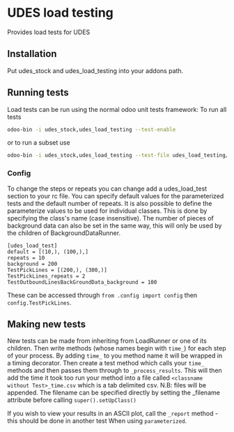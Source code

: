 # UDES load testing

Provides load tests for UDES

## Installation

Put udes_stock and udes_load_testing into your addons path.

## Running tests

Load tests can be run using the normal odoo unit tests framework:
To run all tests

``` bash
odoo-bin -i udes_stock,udes_load_testing --test-enable
```

or to run a subset use

``` bash
odoo-bin -i udes_stock,udes_load_testing --test-file udes_load_testing/test/test_picking.py
```

### Config

To change the steps or repeats you can change add a udes_load_test section to your rc file.
You can specify default values for the parameterized tests and the default number of repeats.
It is also possible to define the parameterize values to be used for individual classes.
This is done by specifying the class's name (case insensitive).
The number of pieces of background data can also be set in the same way, this will only be used by the children of BackgroundDataRunner.

``` plain text
[udes_load_test]
default = [(10,), (100,),]
repeats = 10
background = 200
TestPickLines = [(200,), (300,)]
TestPickLines_repeats = 2
TestOutboundLinesBackGroundData_background = 100
```

These can be accessed through `from .config import config` then `config.TestPickLines`.

## Making new tests

New tests can be made from inheriting from LoadRunner or one of its children. Then write methods (whose names begin with `time_`) for each step of your process.
By adding `time_` to you method name it will be wrapped in a timing decorator.
Then create a test method which calls your `time_` methods and then passes them through to `_process_results`.
This will then add the time it took too run your method into a file called `<classname without Test>_time.csv` which is a tab delimited csv.
N.B: files will be appended.
The filename can be specified directly by setting the _filename attribute before calling `super().setUpClass()`

If you wish to view your results in an ASCII plot, call the `_report` method - this should be done in another test
When using `parameterized`.

